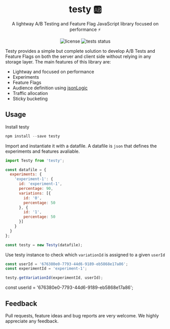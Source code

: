 <h1 align="center">
  testy 🆎
</h1>

<p align="center">
  A lightway A/B Testing and Feature Flag JavaScript library focused on performance ⚡️
</p>
<p align="center">
  <img alt="license" src="https://img.shields.io/badge/license-MIT-blue.svg">
  <img alt="tests status" src="https://github.com/andresz1/size-limit-action/workflows/test/badge.svg">
</p>

Testy provides a simple but complete solution to develop A/B Tests and Feature Flags on both the server and client side without relying in any storage layer. The main features of this library are:
- Lightway and focused on performance
- Experiments
- Feature Flags
- Audience definition using [jsonLogic](http://jsonlogic.com/)
- Traffic allocation
- Sticky bucketing


## Usage
Install testy
```js
npm install --save testy
```

Import and instantiate it with a datafile. A datafile is `json` that defines the experiments and features avaliable.
```js
import Testy from 'testy';

const datafile = {
  experiments: {
    'experiment-1': {
      id: 'experiment-1',
      percentage: 90,
      variations: [{
        id: '0',
        percentage: 50
      }, {
        id: '1',
        percentage: 50
      }]
    }
  }
};

const testy = new Testy(datafile);
```

Use testy instance to check which `variationId` is assigned to a given `userId`
```js
const userId = '676380e0-7793-44d6-9189-eb5868e17a86';
const experimentId = 'experiment-1';

testy.getVariationId(experimentId, userId);
```
const userId = '676380e0-7793-44d6-9189-eb5868e17a86';

## Feedback

Pull requests, feature ideas and bug reports are very welcome. We highly appreciate any feedback.
